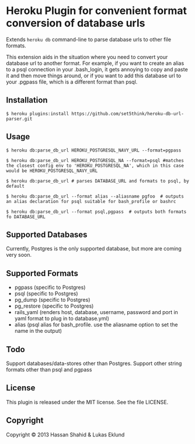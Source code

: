 # Heroku Plugin for convenient format conversion of database urls

Extends `heroku db` command-line to parse database urls to other file formats.

This extension aids in the situation where you need to convert your database url to another format.  For example, if you want to create an alias to a psql connection in your .bash\_login, it gets annoying to copy and paste it and then move things around, or if you want to add this database url to your .pgpass file, which is a different format than psql.

## Installation

    $ heroku plugins:install https://github.com/set5think/heroku-db-url-parser.git

## Usage

    $ heroku db:parse_db_url HEROKU_POSTGRESQL_NAVY_URL --format=pgpass

    $ heroku db:parse_db_url HEROKU_POSTGRESQL_NA --format=psql #matches the closest config env to 'HEROKU_POSTGRESQL_NA', which in this case would be HEROKU_POSTGRESQL_NAVY_URL

    $ heroku db:parse_db_url # parses DATABASE_URL and formats to psql, by default

    $ heroku db:parse_db_url --format alias --aliasname pgfoo  # outputs an alias declaration for psql suitable for bash_profile or bashrc

    $ heroku db:parse_db_url --format psql,pgpass  # outputs both formats fo DATABASE_URL

## Supported Databases

Currently, Postgres is the only supported database, but more are coming very soon.

## Supported Formats

- pgpass (specific to Postgres)
- psql (specific to Postgres)
- pg\_dump (specific to Postgres)
- pg\_restore (specific to Postgres)
- rails\_yaml (renders host, database, username, password and port in yaml format to plug in to database.yml)
- alias (psql alias for bash\_profile. use the aliasname option to set the name in the output)

## Todo

Support databases/data-stores other than Postgres.
Support other string formats other than psql and pgpass

## License

This plugin is released under the MIT license. See the file LICENSE.

## Copyright

Copyright &copy; 2013 Hassan Shahid & Lukas Eklund

[Contact]: mailto:set5think@gmail.com?subject=0Heroku%20DB%20URL%20Parser%20Plugin
